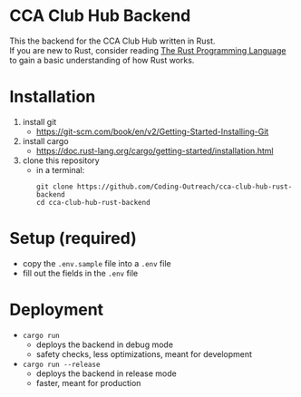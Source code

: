 # CCA Club Hub Backend

This the backend for the CCA Club Hub written in Rust.  
If you are new to Rust, consider reading [The Rust Programming Language](https://doc.rust-lang.org/book/) to gain a basic understanding of how Rust works.

# Installation
1. install git
    - https://git-scm.com/book/en/v2/Getting-Started-Installing-Git
2. install cargo
    - https://doc.rust-lang.org/cargo/getting-started/installation.html
3. clone this repository
    - in a terminal:
        ```
        git clone https://github.com/Coding-Outreach/cca-club-hub-rust-backend
        cd cca-club-hub-rust-backend
        ```

# Setup (**required**)
- copy the `.env.sample` file into a `.env` file
- fill out the fields in the `.env` file

# Deployment
- `cargo run`
    - deploys the backend in debug mode
    - safety checks, less optimizations, meant for development
- `cargo run --release`
    - deploys the backend in release mode
    - faster, meant for production